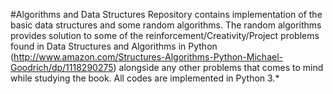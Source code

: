  #Algorithms and Data Structures
Repository contains implementation of the basic data structures and some random algorithms. The random algorithms provides  solution to some of the reinforcement/Creativity/Project problems found in Data Structures and Algorithms in Python (http://www.amazon.com/Structures-Algorithms-Python-Michael-Goodrich/dp/1118290275) alongside any other problems that comes to mind while studying the book.
All codes are implemented in Python 3.*
